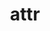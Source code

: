 ---
title: "attr"
layout: cache
categories: [package, v0.22.5]
meta: {"compilers": ["gcc@=7.5.0"], "num_specs": 1, "num_specs_by_stack": {"developer-tools": 1, "root": 1}, "oss": ["ubuntu18.04"], "platforms": ["linux"], "stacks": ["developer-tools", "root"], "targets": ["x86_64_v3"], "versions": ["2.4.48"]}
spec_details: [{"compiler": "gcc@=7.5.0", "hash": "uomwquw3u4z5ob7dbz3ttgbkbgqeamjq", "os": "ubuntu18.04", "platform": "linux", "size": "-", "stacks": ["developer-tools", "root"], "tarball": "https://binaries.spack.io/v0.22.5/build_cache/linux-ubuntu18.04-x86_64_v3/gcc-7.5.0/attr-2.4.48/linux-ubuntu18.04-x86_64_v3-gcc-7.5.0-attr-2.4.48-uomwquw3u4z5ob7dbz3ttgbkbgqeamjq.spack", "target": "x86_64_v3", "variants": ["build_system=autotools"], "versions": ["2.4.48"]}]
---